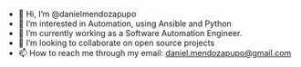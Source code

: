 - 👋 Hi, I’m @danielmendozapupo
- 👀 I’m interested in Automation, using Ansible and Python
- 🌱 I’m currently working as a Software Automation Engineer.
- 💞️ I’m looking to collaborate on open source projects
- 📫 How to reach me through my email: daniel.mendozapupo@gmail.com

<!---
danielmendozapupo/danielmendozapupo is a ✨ special ✨ repository because its `README.md` (this file) appears on your GitHub profile.
You can click the Preview link to take a look at your changes.
--->
